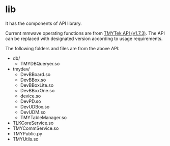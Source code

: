 # lib
It has the components of API library. 

Current mmwave operating functions are from [TMYTek API (v1.7.3)](https://github.com/tmytek/bbox-api/tree/v1.7.3). The API can be replaced with designated version according to usage requirements.

The following folders and files are from the above API:
- db/
  - TMYDBQueryer.so
- tmydev/
  - DevBBoard.so
  - DevBBox.so
  - DevBBoxLite.so
  - DevBBoxOne.so
  - device.so
  - DevPD.so
  - DevUDBox.so
  - DevUDM.so
  - TMYTableManager.so
- TLKCoreService.so
- TMYCommService.so
- TMYPublic.py
- TMYUtils.so
